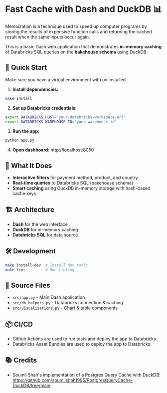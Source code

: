 # Fast Cache with Dash and DuckDB 📊

Memoization is a technique used to speed up computer programs by storing the results of expensive function calls and returning the cached result when the same inputs occur again.

This is a basic Dash web application that demonstrates **in-memory caching** of Databricks SQL queries on the **bakehouse schema** using DuckDB. 

## 🚀 Quick Start

Make sure you have a virtual environment with uv installed.

1. **Install dependencies:**
```bash
make install
```

2. **Set up Databricks credentials:**
```bash
export DATABRICKS_HOST="your-databricks-workspace-url"
export DATABRICKS_WAREHOUSE_ID="your-warehouse-id"
```

3. **Run the app:**
```bash
python app.py
```

4. **Open dashboard:** http://localhost:8050

## 🎯 What It Does

- **Interactive filters** for payment method, product, and country
- **Real-time queries** to Databricks SQL (bakehouse schema)
- **Smart caching** using DuckDB in-memory storage with hash-based cache keys

## 🏗️ Architecture

- **Dash** for the web interface
- **DuckDB** for in-memory caching
- **Databricks SQL** for data source

## 🛠️ Development

```bash
make install-dev  # Install dev tools
make lint         # Run linting
```

## 📁 Source Files

- `src/app.py` - Main Dash application
- `src/db_helpers.py` - Databricks connection & caching
- `src/visualizations.py` - Chart & table components

## 📦 CI/CD

- Github Actions are used to run tests and deploy the app to Databricks.
- Databricks Asset Bundles are used to deploy the app to Databricks.

## 📚 Credits

- Soumil Shah's implementation of a Postgres Query Cache with DuckDB: https://github.com/soumilshah1995/PostgresQueryCache-DuckDB/tree/main